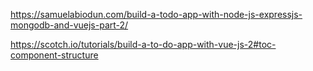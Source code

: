 https://samuelabiodun.com/build-a-todo-app-with-node-js-expressjs-mongodb-and-vuejs-part-2/

https://scotch.io/tutorials/build-a-to-do-app-with-vue-js-2#toc-component-structure